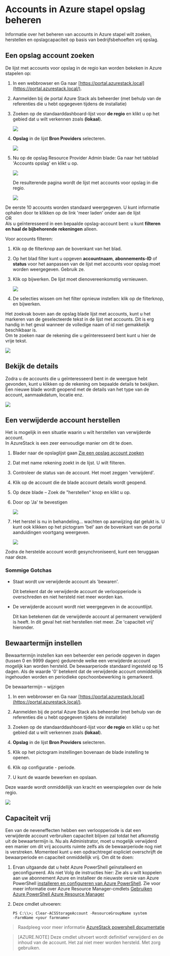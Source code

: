 <properties
    pageTitle="Azure Stack opslag accounts beheren | Microsoft Azure"
    description="Meer informatie over het zoeken, beheren, herstellen en vrij Azure Stack opslag rekeningen"
    services="azure-stack"
    documentationCenter=""
    authors="AniAnirudh"
    manager="darmour"
    editor=""/>

<tags
    ms.service="azure-stack"
    ms.workload="na"
    ms.tgt_pltfrm="na"
    ms.devlang="na"
    ms.topic="get-started-article"
    ms.date="09/26/2016"
    ms.author="anirudha"/>

# <a name="manage-storage-accounts-in-azure-stack"></a>Accounts in Azure stapel opslag beheren

Informatie over het beheren van accounts in Azure stapel wilt zoeken, herstellen en opslagcapaciteit op basis van bedrijfsbehoeften vrij opslag.

## <a name="find-a-storage-account"></a>Een opslag account zoeken

De lijst met accounts voor opslag in de regio kan worden bekeken in Azure stapelen op:

1.  In een webbrowser en Ga naar [https://portal.azurestack.local](https://portal.azurestack.local/).

2.  Aanmelden bij de portal Azure Stack als beheerder (met behulp van de referenties die u hebt opgegeven tijdens de installatie)

3.  Zoeken op de standaarddashboard-lijst voor **de regio** en klikt u op het gebied dat u wilt verkennen zoals **(lokaal**).

    ![](media/azure-stack-manage-storage-accounts/image1.png)

4.  **Opslag** in de lijst **Bron Providers** selecteren.

    ![](media/azure-stack-manage-storage-accounts/image2.png)

5.  Nu op de opslag Resource Provider Admin blade: Ga naar het tabblad 'Accounts opslag' en klikt u op.

    ![](media/azure-stack-manage-storage-accounts/image3.png)
    
    De resulterende pagina wordt de lijst met accounts voor opslag in die regio.

    ![](media/azure-stack-manage-storage-accounts/image4.png)

De eerste 10 accounts worden standaard weergegeven. U kunt informatie ophalen door te klikken op de link 'meer laden' onder aan de lijst <br>
OR <br>
Als u geïnteresseerd in een bepaalde opslag-account bent: u kunt **filteren en haal de bijbehorende rekeningen** alleen.<br>

Voor accounts filteren:

1. Klik op de filterknop aan de bovenkant van het blad.

2. Op het blad filter kunt u opgeven **accountnaam**,  **abonnements-ID** of **status** voor het aanpassen van de lijst met accounts voor opslag moet worden weergegeven. Gebruik ze.

3. Klik op bijwerken. De lijst moet dienovereenkomstig vernieuwen.

    ![](media/azure-stack-manage-storage-accounts/image5.png)

4. De selecties wissen om het filter opnieuw instellen: klik op de filterknop, en bijwerken.

Het zoekvak boven aan de opslag blade lijst met accounts, kunt u het markeren van de geselecteerde tekst in de lijst met accounts. Dit is erg handig in het geval wanneer de volledige naam of id niet gemakkelijk beschikbaar is.<br>
Om te zoeken naar de rekening die u geïnteresseerd bent kunt u hier de vrije tekst.

![](media/azure-stack-manage-storage-accounts/image6.png)


## <a name="look-at-account-details"></a>Bekijk de details

Zodra u de accounts die u geïnteresseerd bent in de weergave hebt gevonden, kunt u klikken op de rekening om bepaalde details te bekijken. Een nieuwe blade wordt geopend met de details van het type van de account, aanmaakdatum, locatie enz.

![](media/azure-stack-manage-storage-accounts/image7.png)


## <a name="recover-a-deleted-account"></a>Een verwijderde account herstellen

Het is mogelijk in een situatie waarin u wilt herstellen van verwijderde account.<br>
In AzureStack is een zeer eenvoudige manier om dit te doen.

1.  Blader naar de opslaglijst gaan [Zie een opslag account zoeken](#find-a-storage-account)

2.  Dat met name rekening zoekt in de lijst. U wilt filteren.

3.  Controleer de status van de account. Het moet zeggen 'verwijderd'.

4.  Klik op de account die de blade account details wordt geopend.

5.  Op deze blade – Zoek de "herstellen" knop en klikt u op.

6.  Door op 'Ja' te bevestigen

    ![](media/azure-stack-manage-storage-accounts/image8.png)

7.  Het herstel is nu in behandeling... wachten op aanwijzing dat gelukt is.
    U kunt ook klikken op het pictogram 'bel' aan de bovenkant van de portal aanduidingen voortgang weergeven.

    ![](media/azure-stack-manage-storage-accounts/image9.png)

  Zodra de herstelde account wordt gesynchroniseerd, kunt een teruggaan naar deze.

### <a name="some-gotchas"></a>Sommige Gotchas

- Staat wordt uw verwijderde account als 'bewaren'.

  Dit betekent dat de verwijderde account de verloopperiode is overschreden en niet hersteld niet meer worden kan.

- De verwijderde account wordt niet weergegeven in de accountlijst.

  Dit kan betekenen dat de verwijderde account al permanent verwijderd is heeft. In dit geval het niet herstellen niet meer. Zie 'capaciteit vrij' hieronder.

## <a name="set-retention-period"></a>Bewaartermijn instellen

Bewaartermijn instellen kan een beheerder een periode opgeven in dagen (tussen 0 en 9999 dagen) gedurende welke een verwijderde account mogelijk kan worden hersteld. De bewaarperiode standaard ingesteld op 15 dagen. Als de waarde '0' betekent dat de verwijderde account onmiddellijk ingehouden worden en periodieke opschoonbewerking is gemarkeerd.

De bewaartermijn – wijzigen

1.  In een webbrowser en Ga naar [https://portal.azurestack.local](https://portal.azurestack.local/).

2.  Aanmelden bij de portal Azure Stack als beheerder (met behulp van de referenties die u hebt opgegeven tijdens de installatie)

3.  Zoeken op de standaarddashboard-lijst voor **de regio** en klikt u op het gebied dat u wilt verkennen zoals **(lokaal**).

4.  **Opslag** in de lijst **Bron Providers** selecteren.

5.  Klik op het pictogram instellingen bovenaan de blade instelling te openen.

6.  Klik op configuratie - periode.

7.  U kunt de waarde bewerken en opslaan.

 Deze waarde wordt onmiddellijk van kracht en weerspiegelen over de hele regio.

![](media/azure-stack-manage-storage-accounts/image10.png)

## <a name="reclaim-capacity"></a>Capaciteit vrij

Een van de neveneffecten hebben een verloopperiode is dat een verwijderde account verbruiken capaciteit blijven zal totdat het afkomstig uit de bewaartermijn is. Nu als Administrator, moet u mogelijk verwijderd een manier om dit vrij accounts ruimte zelfs als de bewaarperiode nog niet is verstreken. Momenteel kunt u een opdrachtregel expliciet overschrijft de bewaarperiode en capaciteit onmiddellijk vrij. Om dit te doen:

1.  Ervan uitgaande dat u hebt Azure PowerShell geïnstalleerd en geconfigureerd. Als niet Volg de instructies hier: Zie als u wilt koppelen aan uw abonnement Azure en installeer de nieuwste versie van Azure PowerShell [installeren en configureren van Azure PowerShell](http://azure.microsoft.com/documentation/articles/powershell-install-configure/).
    Zie voor meer informatie over Azure Resource Manager-cmdlets [Gebruiken Azure PowerShell Azure Resource Manager](http://go.microsoft.com/fwlink/?LinkId=394767)

2.  Deze cmdlet uitvoeren:

    ```
    PS C:\\>; Clear-ACSStorageAccount -ResourceGroupName system
    -FarmName <your farmname>
    ```

> Raadpleeg voor meer informatie [AzureStack powershell documentatie](https://msdn.microsoft.com/library/mt637964.aspx)

> [AZURE.NOTE] Deze cmdlet uitvoert wordt definitief verwijderd en de inhoud van de account. Het zal niet meer worden hersteld. Met zorg gebruiken.

